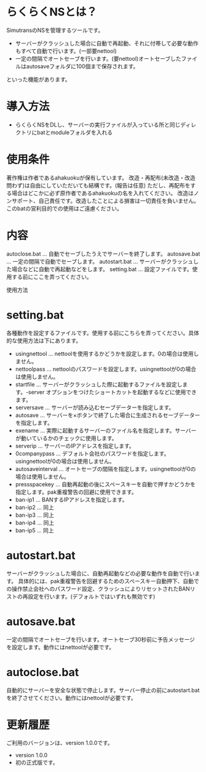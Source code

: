 # らくらくNSとは？
SimutransのNSを管理するツールです。
- サーバーがクラッシュした場合に自動で再起動、それに付帯して必要な動作もすべて自動で行います。(一部要nettool)
- 一定の間隔でオートセーブを行います。(要nettool)オートセーブしたファイルはautosaveフォルダに100個まで保存されます。

といった機能があります。

# 導入方法
- らくらくNSをDLし、サーバーの実行ファイルが入っている所と同じディレクトリにbatとmoduleフォルダを入れる

# 使用条件
著作権は作者であるahakuokuが保有しています。
改造・再配布(未改造・改造問わず)は自由にしていただいても結構です。(報告は任意)
ただし、再配布をする場合はどこかに必ず原作者であるahakuokuの名を入れてください。
改造はノンサポート、自己責任です。改造したことによる損害は一切責任を負いません。 このbatの営利目的での使用はご遠慮ください。

# 内容
autoclose.bat … 自動でセーブしたうえでサーバーを終了します。
autosave.bat  … 一定の間隔で自動でセーブします。
autostart.bat … サーバーがクラッシュした場合などに自動で再起動などをします。
setting.bat   … 設定ファイルです。使用する前にここを弄ってください。

使用方法

# setting.bat
各種動作を設定するファイルです。使用する前にこちらを弄ってください。具体的な使用方法は下にあります。
- usingnettool	 … nettoolを使用するかどうかを設定します。0の場合は使用しません。
- nettoolpass	 … nettoolのパスワードを設定します。usingnettoolが0の場合は使用しません。
- startfile	 … サーバーがクラッシュした際に起動するファイルを設定します。-server オプションをつけたショートカットを起動するなどに使用できます。
- serversave	 … サーバーが読み込むセーブデーターを指定します。
- autosave	 … サーバーを×ボタンで終了した場合に生成されるセーブデーターを指定します。
- exename		 … 実際に起動するサーバーのファイル名を指定します。サーバーが動いているかのチェックに使用します。
- serverip	 … サーバーのIPアドレスを指定します。
- 0companypass	 … デフォルト会社のパスワードを指定します。usingnettoolが0の場合は使用しません。
- autosaveinterval … オートセーブの間隔を指定します。usingnettoolが0の場合は使用しません。
- pressspacekey	 … 自動再起動の後にスペースキーを自動で押すかどうかを指定します。pak重複警告の回避に使用できます。
- ban-ip1		 … BANするIPアドレスを指定します。
- ban-ip2		 … 同上
- ban-ip3		 … 同上
- ban-ip4		 … 同上
- ban-ip5		 … 同上

# autostart.bat
サーバーがクラッシュした場合に、自動再起動などの必要な動作を自動で行います。
具体的には、pak重複警告を回避するためのスペースキー自動押下、自動での操作禁止会社へのパスワード設定、クラッシュによりリセットされたBANリストの再設定を行います。(デフォルトではいずれも無効です)

# autosave.bat
一定の間隔でオートセーブを行います。オートセーブ30秒前に予告メッセージを設定します。動作にはnettoolが必要です。

# autoclose.bat
自動的にサーバーを安全な状態で停止します。サーバー停止の前にautostart.batを終了させてください。動作にはnettoolが必要です。

# 更新履歴
ご利用のバージョンは、version 1.0.0です。

- version 1.0.0
- 初の正式版です。